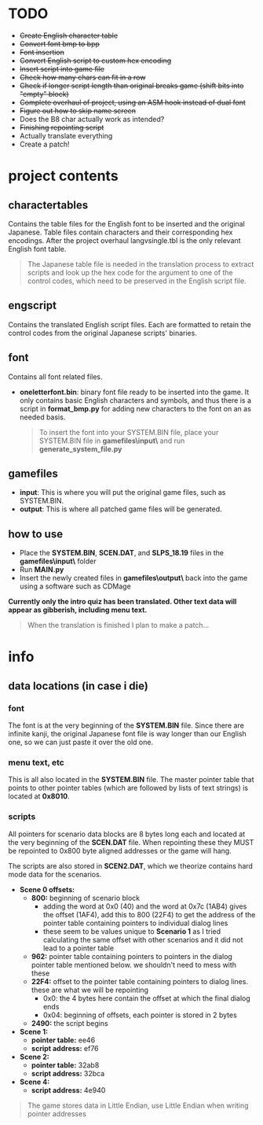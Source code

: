 # TODO

- ~~Create English character table~~
- ~~Convert font bmp to bpp~~
- ~~Font insertion~~
- ~~Convert English script to custom hex encoding~~
- ~~Insert script into game file~~
- ~~Check how many chars can fit in a row~~
- ~~Check if longer script length than original breaks game (shift bits into "empty" block)~~
- ~~Complete overhaul of project, using an ASM hook instead of dual font~~
- ~~Figure out how to skip name screen~~
- Does the B8 char actually work as intended?
- ~~Finishing repointing script~~
- Actually translate everything
- Create a patch!

# project contents


## charactertables

Contains the table files for the English font to be inserted and the original Japanese. Table files contain characters and their corresponding hex encodings. 
After the project overhaul langvsingle.tbl is the only relevant English font table.
>The Japanese table file is needed in the translation process to extract scripts and look up the hex code for the argument to one of the control codes, which need to be preserved in the English script file.

## engscript

Contains the translated English script files. Each are formatted to retain the control codes from the original Japanese scripts' binaries. 

## font

Contains all font related files. 

- **oneletterfont.bin**: binary font file ready to be inserted into the game. It only contains basic English characters and symbols, and thus there is a script in **format_bmp.py** for adding new characters to the font on an as needed basis.

  >To insert the font into your SYSTEM.BIN file, place your SYSTEM.BIN file in **gamefiles\\input\\** and run **generate_system_file.py**

## gamefiles

- **input**: This is where you will put the original game files, such as SYSTEM.BIN.
- **output**: This is where all patched game files will be generated.


## how to use

- Place the **SYSTEM.BIN**, **SCEN.DAT**, and **SLPS_18.19** files in the **gamefiles\\input\\** folder
- Run **MAIN.py**
- Insert the newly created files in **gamefiles\\output\\** back into the game using a software such as CDMage

**Currently only the intro quiz has been translated. Other text data will appear as gibberish, including menu text.**

>When the translation is finished I plan to make a patch...
# info

## data locations (in case i die)

### font
The font is at the very beginning of the **SYSTEM.BIN** file. Since there are infinite kanji, the original Japanese font file is way longer than our English one, so we can just paste it over the old one.

### menu text, etc
This is all also located in the **SYSTEM.BIN** file. The master pointer table that points to other pointer tables (which are followed by lists of text strings) is located at **0x8010**.

### scripts
All pointers for scenario data blocks are 8 bytes long each and located at the very beginning of the **SCEN.DAT** file. When repointing these they MUST be repointed to 0x800 byte aligned addresses or the game will hang.

The scripts are also stored in **SCEN2.DAT**, which we theorize contains hard mode data for the scenarios.  

- **Scene 0 offsets:**
  - **800:** beginning of scenario block
    - adding the word at 0x0 (40) and the word at 0x7c (1AB4) gives the offset (1AF4), add this to 800 (22F4) to get the address of the pointer table containing pointers to individual dialog lines
    - these seem to be values unique to **Scenario 1** as I tried calculating the same offset with other scenarios and it did not lead to a pointer table
  - **962:** pointer table containing pointers to pointers in the dialog pointer table mentioned below. we shouldn't need to mess with these
  - **22F4:** offset to the pointer table containing pointers to dialog lines. these are what we will be repointing
    - 0x0: the 4 bytes here contain the offset at which the final dialog ends   
    - 0x04: beginning of offsets, each pointer is stored in 2 bytes
  - **2490:** the script begins
- **Scene 1:**
    - **pointer table:** ee46
    - **script address:** ef76 
- **Scene 2:** 
    - **pointer table:** 32ab8
    - **script address:** 32bca 
- **Scene 4:** 
    - **script address:** 4e940 
> The game stores data in Little Endian, use Little Endian when writing pointer addresses
